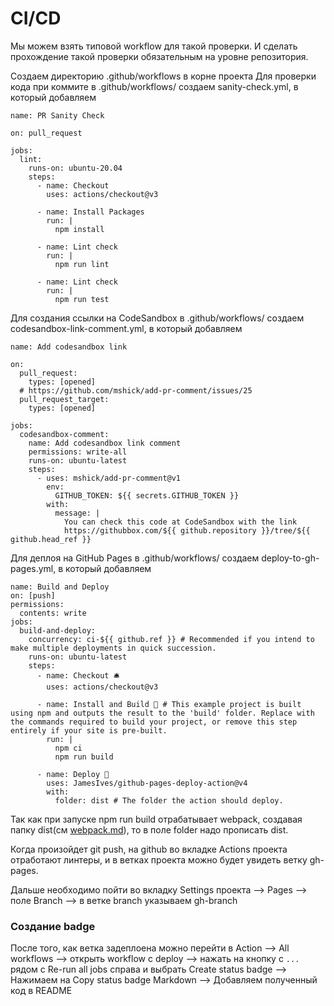 # CI/CD

Мы можем взять типовой workflow для такой проверки. И сделать прохождение такой проверки обязательным на уровне репозитория.

Создаем директорию .github/workflows в корне проекта
Для проверки кода при коммите в .github/workflows/ создаем sanity-check.yml, в который добавляем

```
name: PR Sanity Check

on: pull_request

jobs:
  lint:
    runs-on: ubuntu-20.04
    steps:
      - name: Checkout
        uses: actions/checkout@v3

      - name: Install Packages
        run: |
          npm install

      - name: Lint check
        run: |
          npm run lint

      - name: Lint check
        run: |
          npm run test
```

Для создания ссылки на CodeSandbox в .github/workflows/ создаем codesandbox-link-comment.yml, в который добавляем

```
name: Add codesandbox link

on:
  pull_request:
    types: [opened]
  # https://github.com/mshick/add-pr-comment/issues/25
  pull_request_target:
    types: [opened]

jobs:
  codesandbox-comment:
    name: Add codesandbox link comment
    permissions: write-all
    runs-on: ubuntu-latest
    steps:
      - uses: mshick/add-pr-comment@v1
        env:
          GITHUB_TOKEN: ${{ secrets.GITHUB_TOKEN }}
        with:
          message: |
            You can check this code at CodeSandbox with the link
            https://githubbox.com/${{ github.repository }}/tree/${{ github.head_ref }}
```

Для деплоя на GitHub Pages в .github/workflows/ создаем deploy-to-gh-pages.yml, в который добавляем

```
name: Build and Deploy
on: [push]
permissions:
  contents: write
jobs:
  build-and-deploy:
    concurrency: ci-${{ github.ref }} # Recommended if you intend to make multiple deployments in quick succession.
    runs-on: ubuntu-latest
    steps:
      - name: Checkout 🛎️
        uses: actions/checkout@v3

      - name: Install and Build 🔧 # This example project is built using npm and outputs the result to the 'build' folder. Replace with the commands required to build your project, or remove this step entirely if your site is pre-built.
        run: |
          npm ci
          npm run build

      - name: Deploy 🚀
        uses: JamesIves/github-pages-deploy-action@v4
        with:
          folder: dist # The folder the action should deploy.
```

Так как при запуске npm run build отрабатывает webpack, создавая папку dist(см [webpack.md](webpack.md)), то в поле folder надо прописать dist.

Когда произойдет git push, на github во вкладке Actions проекта отработают линтеры, и в ветках проекта можно будет увидеть ветку gh-pages.

Дальше необходимо пойти во вкладку Settings проекта --> Pages --> поле Branch --> в ветке branch указываем gh-branch

### Создание badge

После того, как ветка задеплоена можно перейти в Action --> All workflows --> открыть workflow с deploy --> нажать на кнопку с `...` рядом с Re-run all jobs справа и выбрать Create status badge --> Нажимаем на Copy status badge Markdown --> Добавляем полученный код в README
